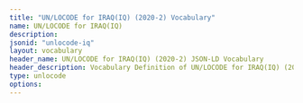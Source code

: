 ```yaml
---
title: "UN/LOCODE for IRAQ(IQ) (2020-2) Vocabulary"
name: UN/LOCODE for IRAQ(IQ) 
description: 
jsonid: "unlocode-iq"
layout: vocabulary
header_name: UN/LOCODE for IRAQ(IQ) (2020-2) JSON-LD Vocabulary
header_description: Vocabulary Definition of UN/LOCODE for IRAQ(IQ) (2020-2) semantics in HTML format. JSON-LD format is available at [unlocode-iq.jsonld](/vocabulary/unlocode-iq.jsonld)
type: unlocode
options:
---
```

